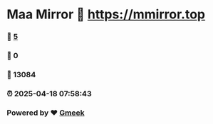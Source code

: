# Maa Mirror :link: https://mmirror.top 
### :page_facing_up: [5](https://mmirror.top/tag.html) 
### :speech_balloon: 0 
### :hibiscus: 13084 
### :alarm_clock: 2025-04-18 07:58:43 
### Powered by :heart: [Gmeek](https://github.com/Meekdai/Gmeek)
